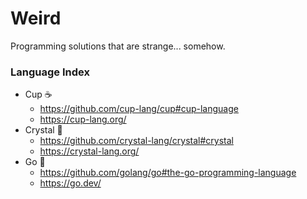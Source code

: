 # Weird
Programming solutions that are strange... somehow.

### Language Index
- Cup ☕
  - https://github.com/cup-lang/cup#cup-language
  - https://cup-lang.org/ 
- Crystal 🔮
  - https://github.com/crystal-lang/crystal#crystal
  - https://crystal-lang.org/
- Go 🦫
  - https://github.com/golang/go#the-go-programming-language
  - https://go.dev/
 
